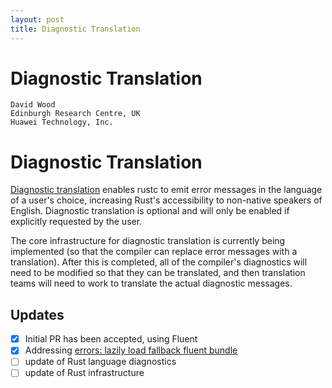 ```yaml
---
layout: post
title: Diagnostic Translation
---
```


# Diagnostic Translation

```
David Wood
Edinburgh Research Centre, UK
Huawei Technology, Inc.
```

# Diagnostic Translation

[Diagnostic translation](https://github.com/rust-lang/rust/pull/95512) enables rustc to emit error messages in the language of
a user's choice, increasing Rust's accessibility to non-native speakers of
English. Diagnostic translation is optional and will only be enabled if
explicitly requested by the user.

The core infrastructure for diagnostic translation is currently being
implemented (so that the compiler can replace error messages with a
translation). After this is completed, all of the compiler's diagnostics will
need to be modified so that they can be translated, and then translation teams
will need to work to translate the actual diagnostic messages.

## Updates

- [x] Initial PR has been accepted, using Fluent
- [x] Addressing [errors: lazily load fallback fluent bundle](https://github.com/rust-lang/rust/pull/95968)
- [ ] update of Rust language diagnostics
- [ ] update of Rust infrastructure
